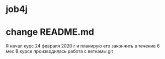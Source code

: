 # job4j
# change README.md

Я начал курс 24 февраля 2020 г и планирую его закончить в течение 6 меc
В курсе производилась работа с веткамы git